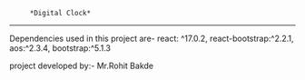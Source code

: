          *Digital Clock*
_________________________________________________________________________
Dependencies used in this project are-
react: ^17.0.2,
react-bootstrap:^2.2.1,
aos:^2.3.4,
bootstrap:^5.1.3
 
project developed by:- Mr.Rohit Bakde

